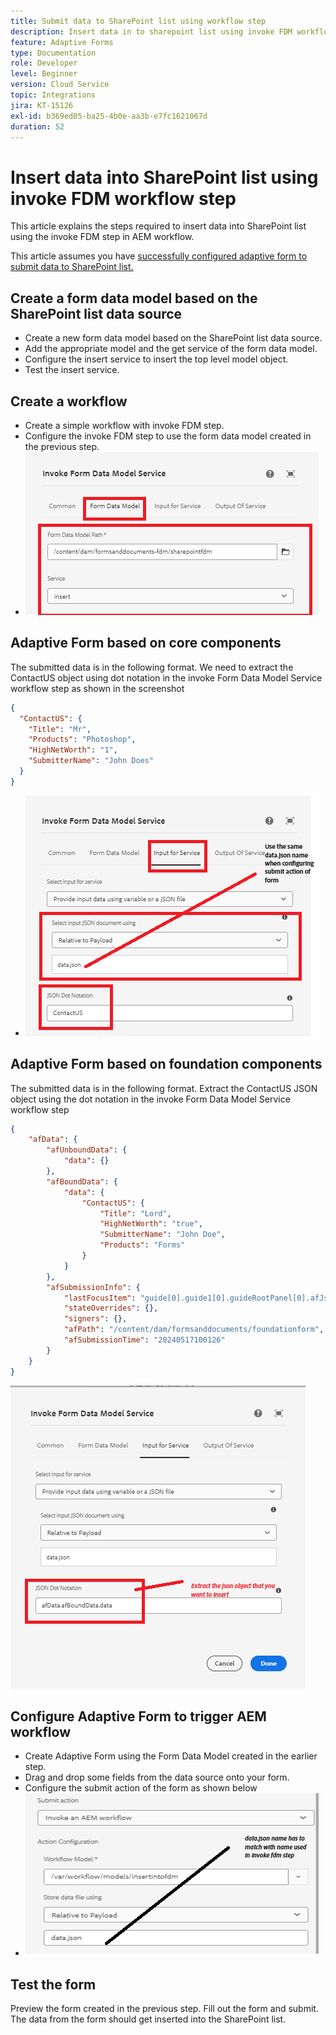 ```yaml
---
title: Submit data to SharePoint list using workflow step
description: Insert data in to sharepoint list using invoke FDM workflow step
feature: Adaptive Forms
type: Documentation
role: Developer
level: Beginner
version: Cloud Service
topic: Integrations
jira: KT-15126
exl-id: b369ed05-ba25-4b0e-aa3b-e7fc1621067d
duration: 52
---
```

# Insert data into SharePoint list using invoke FDM workflow step


This article explains the steps required to insert data into SharePoint list using the invoke FDM step in AEM workflow.

This article assumes you have [successfully configured adaptive form to submit data to SharePoint list.](https://experienceleague.adobe.com/docs/experience-manager-cloud-service/content/forms/adaptive-forms-authoring/authoring-adaptive-forms-core-components/create-an-adaptive-form-on-forms-cs/configure-submit-actions-core-components.html?lang=en#connect-af-sharepoint-list)


## Create a form data model based on the SharePoint list data source

* Create a new form data model based on the SharePoint list data source.
* Add the appropriate model and the get service of the form data model.
* Configure the insert service to insert the top level model object.
* Test the insert service.


## Create a workflow

* Create a simple workflow with invoke FDM step.
* Configure the invoke FDM step to use the form data model created in the previous step.
* ![associate-fdm](assets/fdm-insert-1.png)

## Adaptive Form based on core components

The submitted data is in the following format. We need to extract the ContactUS object using dot notation in the invoke Form Data Model Service workflow step as shown in the screenshot 

```json
{
  "ContactUS": {
    "Title": "Mr",
    "Products": "Photoshop",
    "HighNetWorth": "1",
    "SubmitterName": "John Does"
  }
}
```


* ![map-input-parameters](assets/fdm-insert-2.png)


## Adaptive Form based on foundation components

The submitted data is in the following format. Extract the ContactUS JSON object using the dot notation in the invoke Form Data Model Service workflow step

```json
{
    "afData": {
        "afUnboundData": {
            "data": {}
        },
        "afBoundData": {
            "data": {
                "ContactUS": {
                    "Title": "Lord",
                    "HighNetWorth": "true",
                    "SubmitterName": "John Doe",
                    "Products": "Forms"
                }
            }
        },
        "afSubmissionInfo": {
            "lastFocusItem": "guide[0].guide1[0].guideRootPanel[0].afJsonSchemaRoot[0]",
            "stateOverrides": {},
            "signers": {},
            "afPath": "/content/dam/formsanddocuments/foundationform",
            "afSubmissionTime": "20240517100126"
        }
    }
}

```

![foundation-based-form](assets/foundation-based-form.png)

## Configure Adaptive Form to trigger AEM workflow

* Create Adaptive Form using the Form Data Model created in the earlier step.
* Drag and drop some fields from the data source onto your form.
* Configure the submit action of the form as shown below
* ![submit-action](assets/configure-af.png)



## Test the form

Preview the form created in the previous step. Fill out the form and submit. The data from the form should get inserted into the SharePoint list.
